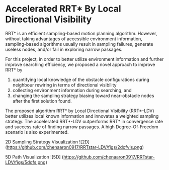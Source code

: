 # Accelerated RRT* By Local Directional Visibility
RRT* is an efficient sampling-based motion planning algorithm. However, without taking advantages of accessible environment information, sampling-based algorithms usually result in sampling failures, generate useless nodes, and/or fail in exploring narrow passages.

For this project, in order to better utilize environment information and further improve searching efficiency, we proposed a novel approach to improve RRT* by
1. quantifying local knowledge of the obstacle configurations during neighbour rewiring in terms of directional visibility
2. collecting environment information during searching, and
3. changing the sampling strategy biasing toward near-obstacle nodes after the first solution found.

The proposed algorithm RRT* by Local Directional Visibility (RRT*-LDV) better utilizes local known information and innovates a weighted sampling strategy. The accelerated RRT*-LDV outperforms RRT* in convergence rate and success rate of finding narrow passages. A high Degree-Of-Freedom scenario is also experimented.

2D Sampling Strategy Visualization
![2D]
(https://github.com/chenaaron0917/RRTstar-LDV/figs/2dofvis.png)

5D Path Visualization
![5D]
(https://github.com/chenaaron0917/RRTstar-LDV/figs/5dofs.png)
